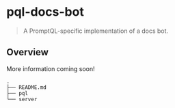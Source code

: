 # pql-docs-bot

> A PromptQL-specific implementation of a docs bot.

## Overview

More information coming soon!

```plaintext
.
├── README.md
├── pql
└── server
```
